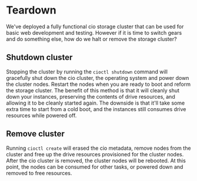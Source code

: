 # Teardown

We've deployed a fully functional cio storage cluster that can be used for basic web development and testing. However if it is time to switch gears and do something else, how do we halt or remove the storage cluster?

## Shutdown cluster
Stopping the cluster by running the `cioctl shutdown` command will gracefully shut down the cio cluster, the operating system and power down the cluster nodes. Restart the nodes when you are ready to boot and reform the storage cluster. The benefit of this method is that it will cleanly shut down your instances, preserving the contents of drive resources, and allowing it to be cleanly started again. The downside is that it'll take some extra time to start from a cold boot, and the instances still consumes drive resources while powered off.

## Remove cluster 
Running `cioctl create` will erased the cio metadata, remove nodes from the cluster and free up the drive resources provisioned for the cluster nodes. After the cio cluster is removed, the cluster nodes will be rebooted. At this point, the nodes can be consumed for other tasks, or powered down and removed to free resources. 

